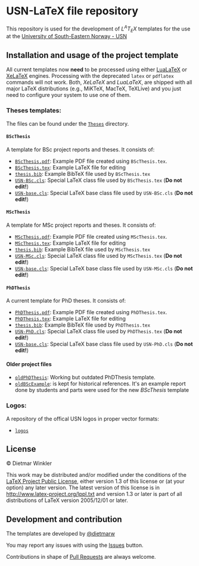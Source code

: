 # USN-LaTeX file repository
This repository is used for the development of *L<sup>A</sup>T<sub>E</sub>X* templates for the use at the
[University of South-Eastern Norway - USN](http://www.usn.no)

## Installation and usage of the project template
All current templates now **need** to be processed using either [LuaLaTeX](https://en.wikipedia.org/wiki/LuaTeX) or [XeLaTeX](https://en.wikipedia.org/wiki/XeTeX) engines.
Processing with the deprecated `latex` or `pdflatex` commands will not work.
Both, *XeLaTeX* and *LuaLaTeX*, are shipped with all major LaTeX distributions (e.g., MiKTeX, MacTeX, TeXLive) and you just need to configure your system  to use one of them.

### Theses templates:

The files can be found under the [`Theses`](Theses) directory.

#### `BScThesis`
A template for BSc project reports and theses. It consists of:
  * [`BScThesis.pdf`](https://github.com/dietmarw/USN-LaTeX/raw/master/Theses/BScThesis.pdf): Example PDF file created using `BScThesis.tex`.
  * [`BScThesis.tex`](Theses/BScThesis.tex): Example LaTeX file for editing
  * [`thesis.bib`](Theses/thesis.bib): Example BibTeX file used by `BScThesis.tex`
  * [`USN-BSc.cls`](Theses/USN-BSc.cls): Special LaTeX class file used by `BScThesis.tex` (**Do not edit!**)
  * [`USN-base.cls`](Theses/USN-base.cls): Special LaTeX base class file used by `USN-BSc.cls` (**Do not edit!**)

#### `MScThesis`
A template for MSc project reports and theses. It consists of:
  * [`MScThesis.pdf`](https://github.com/dietmarw/USN-LaTeX/raw/master/Theses/MScThesis.pdf): Example PDF file created using `MScThesis.tex`.
  * [`MScThesis.tex`](Theses/MScThesis.tex): Example LaTeX file for editing
  * [`thesis.bib`](Theses/thesis.bib): Example BibTeX file used by `MScThesis.tex`
  * [`USN-MSc.cls`](Theses/USN-MSc.cls): Special LaTeX class file used by `MScThesis.tex` (**Do not edit!**)
  * [`USN-base.cls`](Theses/USN-base.cls): Special LaTeX base class file used by `USN-MSc.cls` (**Do not edit!**)

#### `PhDThesis`
A current template for PhD theses. It consists of:
  * [`PhDThesis.pdf`](https://github.com/dietmarw/USN-LaTeX/raw/master/Theses/PhDThesis.pdf): Example PDF file created using `PhDThesis.tex`.
  * [`PhDThesis.tex`](Theses/PhDThesis.tex): Example LaTeX file for editing
  * [`thesis.bib`](Theses/thesis.bib): Example BibTeX file used by `PhDThesis.tex`
  * [`USN-PhD.cls`](Theses/USN-PhD.cls): Special LaTeX class file used by `PhDThesis.tex` (**Do not edit!**)
  * [`USN-base.cls`](Theses/USN-base.cls): Special LaTeX base class file used by `USN-PhD.cls` (**Do not edit!**)

#### Older project files
  * [`oldPhDThesis`](Theses/oldPhDThesis): Working but outdated PhDThesis template.
  * [`oldBScExample`](Theses/oldBScExample): is kept for historical references. It's an example report done by students and parts were used for the new *BScThesis* template

### Logos:

A repository of the offical USN logos in proper vector formats:
  * [`logos`](logos)

## License

&copy; Dietmar Winkler

This work may be distributed and/or modified under the
conditions of the [LaTeX Project Public License](LICENSE), either version 1.3
of this license or (at your option) any later version.
The latest version of this license is in
http://www.latex-project.org/lppl.txt
and version 1.3 or later is part of all distributions of LaTeX
version 2005/12/01 or later.

## Development and contribution
The templates are developed by [@dietmarw](https://github.com/dietmarw)

You may report any issues with using the [Issues](../../issues) button.

Contributions in shape of [Pull Requests](../../pulls) are always welcome.
